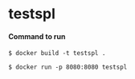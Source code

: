 # testspl

#### Command to run 

```
$ docker build -t testspl .

$ docker run -p 8080:8080 testspl
```